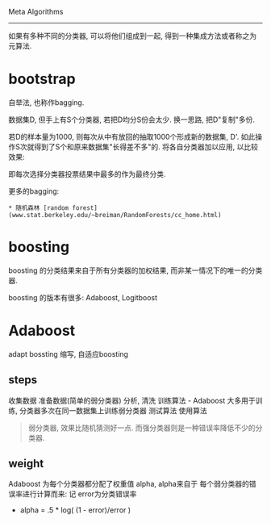 
Meta Algorithms

----

如果有多种不同的分类器, 可以将他们组成到一起, 得到一种集成方法或者称之为元算法.


# bootstrap

自举法, 也称作bagging.

数据集D, 但手上有S个分类器, 若把D均分S份会太少. 换一思路, 把D"复制"多份.

若D的样本量为1000, 则每次从中有放回的抽取1000个形成新的数据集, D'.
如此操作S次就得到了S个和原来数据集"长得差不多"的. 将各自分类器加以应用, 以比较效果:

即每次选择分类器投票结果中最多的作为最终分类.

更多的bagging:

    * 随机森林 [random forest](www.stat.berkeley.edu/~breiman/RandomForests/cc_home.html)


# boosting

boosting 的分类结果来自于所有分类器的加权结果, 而非某一情况下的唯一的分类器.

boosting 的版本有很多: Adaboost, Logitboost

# Adaboost

adapt bossting 缩写, 自适应boosting

## steps

收集数据
准备数据(简单的弱分类器)
分析, 清洗
训练算法 - Adaboost 大多用于训练, 分类器多次在同一数据集上训练弱分类器
测试算法
使用算法


> 弱分类器, 效果比随机猜测好一点.  而强分类器则是一种错误率降低不少的分类器.


## weight

Adaboost 为每个分类器都分配了权重值 alpha, alpha来自于 每个弱分类器的错误率进行计算而来:
记 error为分类错误率

* alpha = .5 *  log( (1 - error)/error )

